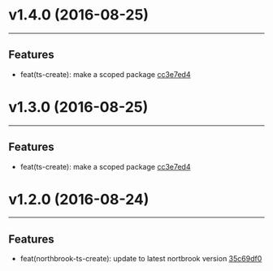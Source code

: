 # v1.4.0 (2016-08-25)
---


## Features

- feat(ts-create): make a scoped package [cc3e7ed4](https://github.com/northbrookjs/northbrook-typescript/commits/cc3e7ed41f3473c909a0b01d30daf5bd9958d873)


# v1.3.0 (2016-08-25)
---


## Features

- feat(ts-create): make a scoped package [cc3e7ed4](https://github.com/northbrookjs/northbrook-typescript/commits/cc3e7ed41f3473c909a0b01d30daf5bd9958d873)


# v1.2.0 (2016-08-24)
---


## Features

- feat(northbrook-ts-create): update to latest nortbrook version [35c69df0](https://github.com/northbrookjs/northbrook-typescript/commits/35c69df0ea36b65ecba4d84ed0375db91f3a43b4)
